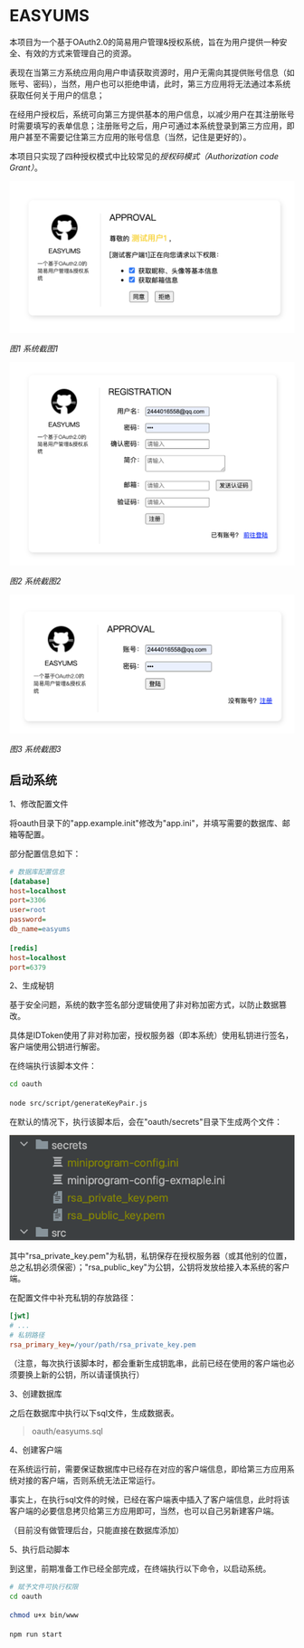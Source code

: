 # EASYUMS

本项目为一个基于OAuth2.0的简易用户管理&授权系统，旨在为用户提供一种安全、有效的方式来管理自己的资源。

表现在当第三方系统应用向用户申请获取资源时，用户无需向其提供账号信息（如账号、密码），当然，用户也可以拒绝申请，此时，第三方应用将无法通过本系统获取任何关于用户的信息；

在经用户授权后，系统可向第三方提供基本的用户信息，以减少用户在其注册账号时需要填写的表单信息；注册账号之后，用户可通过本系统登录到第三方应用，即用户甚至不需要记住第三方应用的账号信息（当然，记住是更好的）。

本项目只实现了四种授权模式中比较常见的*授权码模式（Authorization code Grant）*。

![image](./oauth/static/image/74e952357d2de05e03cabba7aa949d30.png)

*图1 系统截图1*

![image](./oauth/static/image/40c622c400a7708181999d2c7a8b8463.png)

*图2 系统截图2*

![image](./oauth/static/image/375e123b1a8f208900706b6305dcba58.png)

*图3 系统截图3*

## 启动系统

1、修改配置文件

将oauth目录下的"app.example.init"修改为"app.ini"，并填写需要的数据库、邮箱等配置。

部分配置信息如下：

```ini
# 数据库配置信息
[database]
host=localhost
port=3306
user=root
password=
db_name=easyums

[redis]
host=localhost
port=6379
```

2、生成秘钥

基于安全问题，系统的数字签名部分逻辑使用了非对称加密方式，以防止数据篡改。

具体是IDToken使用了非对称加密，授权服务器（即本系统）使用私钥进行签名，客户端使用公钥进行解密。

在终端执行该脚本文件：

```bash
cd oauth

node src/script/generateKeyPair.js
```

在默认的情况下，执行该脚本后，会在"oauth/secrets"目录下生成两个文件：

![image](./oauth/static/image/aea9db8cf8305b1c75348ab75af1fb0a.png)

其中"rsa_private_key.pem"为私钥，私钥保存在授权服务器（或其他别的位置，总之私钥必须保密）；"rsa_public_key"为公钥，公钥将发放给接入本系统的客户端。

在配置文件中补充私钥的存放路径：

```ini
[jwt]
# ...
# 私钥路径
rsa_primary_key=/your/path/rsa_private_key.pem
```

（注意，每次执行该脚本时，都会重新生成钥匙串，此前已经在使用的客户端也必须要换上新的公钥，所以请谨慎执行）

3、创建数据库

之后在数据库中执行以下sql文件，生成数据表。

> oauth/easyums.sql

4、创建客户端

在系统运行前，需要保证数据库中已经存在对应的客户端信息，即给第三方应用系统对接的客户端，否则系统无法正常运行。

事实上，在执行sql文件的时候，已经在客户端表中插入了客户端信息，此时将该客户端的必要信息拷贝给第三方应用即可，当然，也可以自己另新建客户端。

（目前没有做管理后台，只能直接在数据库添加）

5、执行启动脚本

到这里，前期准备工作已经全部完成，在终端执行以下命令，以启动系统。

```bash
# 赋予文件可执行权限
cd oauth

chmod u+x bin/www

npm run start
```
